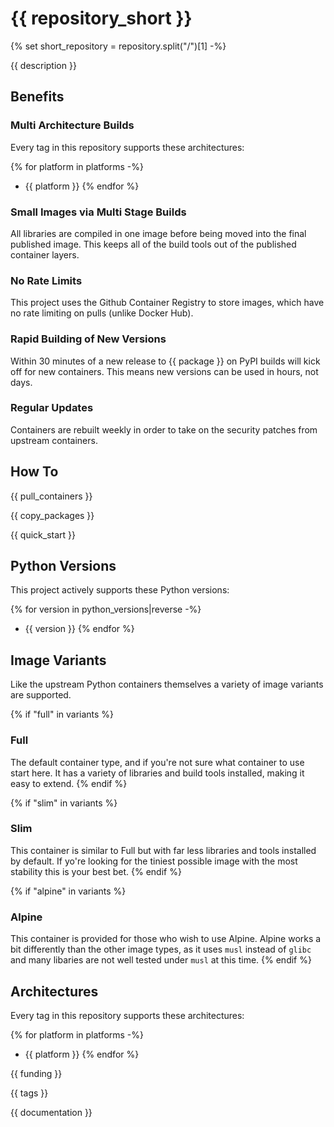# {{ repository_short }}
{% set short_repository = repository.split("/")[1] -%}

{{ description }}

## Benefits

### Multi Architecture Builds

Every tag in this repository supports these architectures:

{% for platform in platforms -%}
* {{ platform }}
{% endfor %}

### Small Images via Multi Stage Builds

All libraries are compiled in one image before being moved into the final published image. This keeps all of the build tools out of the published container layers.

### No Rate Limits

This project uses the Github Container Registry to store images, which have no rate limiting on pulls (unlike Docker Hub).

### Rapid Building of New Versions

Within 30 minutes of a new release to {{ package }} on PyPI builds will kick off for new containers. This means new versions can be used in hours, not days.

### Regular Updates

Containers are rebuilt weekly in order to take on the security patches from upstream containers.

## How To

{{ pull_containers }}

{{ copy_packages }}

{{ quick_start }}

## Python Versions

This project actively supports these Python versions:

{% for version in python_versions|reverse -%}
* {{ version }}
{% endfor %}

## Image Variants

Like the upstream Python containers themselves a variety of image variants are supported.

{% if "full" in variants %}
### Full

The default container type, and if you're not sure what container to use start here. It has a variety of libraries and build tools installed, making it easy to extend.
{% endif %}

{% if "slim" in variants %}
### Slim

This container is similar to Full but with far less libraries and tools installed by default. If yo're looking for the tiniest possible image with the most stability this is your best bet.
{% endif %}

{% if "alpine" in variants %}
### Alpine

This container is provided for those who wish to use Alpine. Alpine works a bit differently than the other image types, as it uses `musl` instead of `glibc` and many libaries are not well tested under `musl` at this time.
{% endif %}


## Architectures

Every tag in this repository supports these architectures:

{% for platform in platforms -%}
* {{ platform }}
{% endfor %}

{{ funding }}

{{ tags }}

{{ documentation }}
